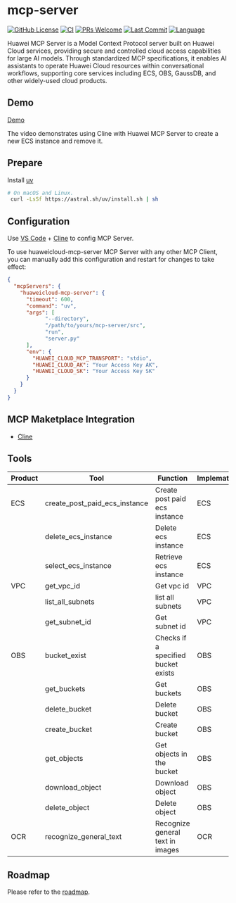 # mcp-server
[![GitHub License](https://img.shields.io/github/license/manusa/kubernetes-mcp-server)](https://github.com/manusa/kubernetes-mcp-server/blob/main/LICENSE)
[![CI](https://github.com/HuaweiCloudDeveloper/mcp-server/actions/workflows/lint.yaml/badge.svg)](https://github.com/HuaweiCloudDeveloper/mcp-server/actions/workflows/lint.yaml) 
[![PRs Welcome](https://img.shields.io/badge/PRs-welcome-brightgreen.svg)](https://github.com/HuaweiCloudDeveloper/mcp-server/pulls)
[![Last Commit](https://img.shields.io/github/last-commit/HuaweiCloudDeveloper/mcp-server)](https://github.com/HuaweiCloudDeveloper/mcp-server/commits/main) 
[![Language](https://img.shields.io/github/languages/top/HuaweiCloudDeveloper/mcp-server)](https://github.com/HuaweiCloudDeveloper/mcp-server)

Huawei MCP Server is a Model Context Protocol server built on Huawei Cloud services, providing secure and controlled cloud access capabilities for large AI models. Through standardized MCP specifications, it enables AI assistants to operate Huawei Cloud resources within conversational workflows, supporting core services including ECS, OBS, GaussDB, and other widely-used cloud products.

## Demo

[Demo](https://github.com/user-attachments/assets/f0cdc18f-e3dc-401e-9ed5-5185e710b1a7)

The video demonstrates using Cline with Huawei MCP Server to create a new ECS instance and remove it.

## Prepare
Install [uv](https://github.com/astral-sh/uv)

```sh
# On macOS and Linux.
 curl -LsSf https://astral.sh/uv/install.sh | sh
```

## Configuration
Use [VS Code](https://code.visualstudio.com/) + [Cline](https://cline.bot/) to config MCP Server.

To use huaweicloud-mcp-server MCP Server with any other MCP Client, you can manually add this configuration and restart for changes to take effect:

```json
{
  "mcpServers": {
    "huaweicloud-mcp-server": {
      "timeout": 600,
      "command": "uv",
      "args": [
            "--directory",
            "/path/to/yours/mcp-server/src",
            "run",
            "server.py"
      ],
      "env": {
        "HUAWEI_CLOUD_MCP_TRANSPORT": "stdio",
        "HUAWEI_CLOUD_AK": "Your Access Key AK",
        "HUAWEI_CLOUD_SK": "Your Access Key SK"
      }
    }
  }
}
```
## MCP Maketplace Integration

* [Cline](https://cline.bot/mcp-marketplace)

## Tools

| **Product** | **Tool** | **Function**                  | **Implematation** | **Status** |
| --- | --- |-------------------------------|-------------------| --- |
| ECS | create_post_paid_ecs_instance | Create post paid ecs instance | ECS               | Done |
| | delete_ecs_instance | Delete ecs instance         | ECS               | Done |
| | select_ecs_instance | Retrieve ecs instance | ECS               | Done |
| VPC | get_vpc_id | Get vpc id     | VPC               | Done |
| | list_all_subnets | list all subnets              | VPC               | Done |
| | get_subnet_id | Get subnet id              | VPC               | Done |
| OBS | bucket_exist | Checks if a specified bucket exists | OBS               | Done |
|  | get_buckets | Get buckets                | OBS               | Done |
|  | delete_bucket | Delete bucket                 | OBS               | Done |
|  | create_bucket | Create bucket                 | OBS               | Done |
|  | get_objects | Get objects in the bucket     | OBS               | Done |
|  | download_object | Download object               | OBS               | Done |
|  | delete_object | Delete object                 | OBS               | Done |
| OCR | recognize_general_text | Recognize general text in images                 | OCR               | Done |

## Roadmap

Please refer to the [roadmap](docs/roadmap.md).
